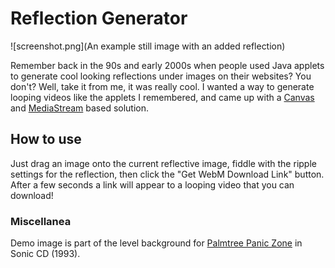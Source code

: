 # Reflection Generator

![screenshot.png](An example still image with an added reflection)

Remember back in the 90s and early 2000s when people used Java applets to generate cool looking reflections under images on their websites? You don't? Well, take it from me, it was really cool. I wanted a way to generate looping videos like the applets I remembered, and came up with a [Canvas](https://developer.mozilla.org/en-US/docs/Web/API/HTMLCanvasElement/captureStream) and [MediaStream](https://developer.mozilla.org/en-US/docs/Web/API/MediaStream_Recording_API) based solution.

## How to use

Just drag an image onto the current reflective image, fiddle with the ripple settings for the reflection, then click the "Get WebM Download Link" button. After a few seconds a link will appear to a looping video that you can download!

### Miscellanea

Demo image is part of the level background for [Palmtree Panic Zone](https://info.sonicretro.org/Palmtree_Panic) in Sonic CD (1993).
